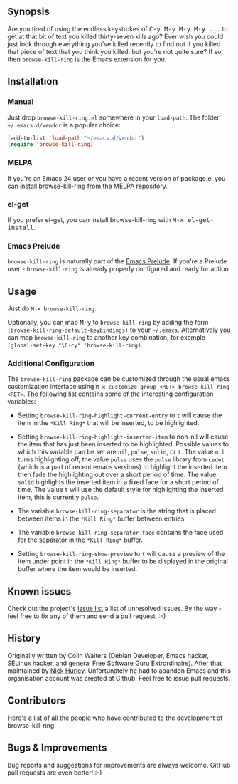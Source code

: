 ## Synopsis

Are you tired of using the endless keystrokes of <kbd>C-y M-y M-y M-y ...</kbd> to get
at that bit of text you killed thirty-seven kills ago? Ever wish you could just
look through everything you've killed recently to find out if you killed that
piece of text that you think you killed, but you're not quite sure? If so, then
`browse-kill-ring` is the Emacs extension for you.

## Installation

### Manual

Just drop `browse-kill-ring.el` somewhere in your `load-path`. The
folder `~/.emacs.d/vendor` is a popular choice:

```lisp
(add-to-list 'load-path "~/emacs.d/vendor")
(require 'browse-kill-ring)
```

### MELPA

If you're an Emacs 24 user or you have a recent version of package.el
you can install browse-kill-ring from the [MELPA](http://melpa.milkbox.net/) repository.

### el-get

If you prefer el-get, you can install browse-kill-ring with <kbd>M-x el-get-install</kbd>.

### Emacs Prelude

`browse-kill-ring` is naturally part of the
[Emacs Prelude](https://github.com/bbatsov/prelude). If you're a Prelude
user - `browse-kill-ring` is already properly configured and ready for
action.

## Usage

Just do `M-x browse-kill-ring`.

Optionally, you can map <kbd>M-y</kbd> to `browse-kill-ring` by adding the form
`(browse-kill-ring-default-keybindings)` to your `~/.emacs`.
Alternatively you can map `browse-kill-ring` to another key combination,
for example `(global-set-key "\C-cy" 'browse-kill-ring)`.

### Additional Configuration

The `browse-kill-ring` package can be customized through the usual emacs customization interface using `M-x customize-group <RET> browse-kill-ring <RET>`.  The following list contains some of the interesting configuration variables:

- Setting `browse-kill-ring-highlight-current-entry` to `t` will cause the
  item in the `*Kill Ring*` that will be inserted, to be highlighted.

- Setting `browse-kill-ring-highlight-inserted-item` to non-nil will
  cause the item that has just been inserted to be highlighted.
  Possible values to which this variable can be set are `nil`,
  `pulse`, `solid`, or `t`.  The value `nil` turns highlighting off,
  the value `pulse` uses the `pulse` library from `cedet` (which is a
  part of recent emacs versions) to highlight the inserted item then
  fade the highlighting out over a short period of time.  The value
  `solid` highlights the inserted item in a fixed face for a short
  period of time.  The value `t` will use the default style for
  highlighting the inserted item, this is currently `pulse`.

- The variable `browse-kill-ring-separator` is the string that is placed
  between items in the `*Kill Ring*` buffer between entries.

- The variable `browse-kill-ring-separator-face` contains the face used
  for the separator in the `*Kill Ring*` buffer.

- Setting `browse-kill-ring-show-preview` to `t` will cause a preview of
  the item under point in the `*Kill Ring*` buffer to be displayed in
  the original buffer where the item would be inserted.

## Known issues

Check out the project's
[issue list](https://github.com/browse-kill-ring/browse-kill-ring/issues?sort=created&direction=desc&state=open)
a list of unresolved issues. By the way - feel free to fix any of them
and send a pull request. :-)

## History

Originally written by Colin Walters (Debian Developer, Emacs hacker, SELinux
hacker, and general Free Software Guru Extrordinaire). After that maintained
by [Nick Hurley](https://github.com/todesschaf). Unfortunately he had to abandon Emacs and this organisation
account was created at Github. Feel free to issue pull requests.

## Contributors

Here's a [list](https://github.com/browse-kill-ring/browse-kill-ring/contributors) of all the people who have contributed to the
development of browse-kill-ring.

## Bugs & Improvements

Bug reports and suggestions for improvements are always
welcome. GitHub pull requests are even better! :-)
